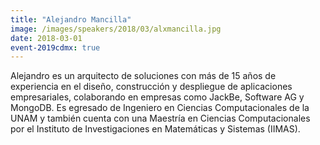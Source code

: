 ```yaml
---
title: "Alejandro Mancilla"
image: /images/speakers/2018/03/alxmancilla.jpg
date: 2018-03-01
event-2019cdmx: true
---
```


Alejandro es un arquitecto de soluciones con más de 15 años de experiencia en el diseño, construcción y despliegue de aplicaciones empresariales, colaborando en empresas como JackBe, Software AG y MongoDB. Es egresado de Ingeniero en Ciencias Computacionales de la UNAM y también cuenta con una Maestría en Ciencias Computacionales por el Instituto de Investigaciones en Matemáticas y Sistemas (IIMAS).